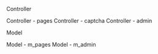 Controller

Controller - pages
Controller - captcha
Controller - admin

Model

Model - m_pages
Model - m_admin
